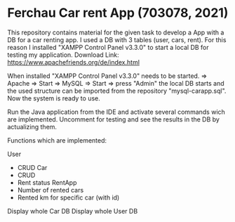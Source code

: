 # Ferchau Car rent App (703078, 2021)

This repository contains material for the given task to develop a App with a DB for a car renting app. I used a DB with 3 tables (user, cars, rent). 
For this reason I installed "XAMPP Control Panel v3.3.0" to start a local DB for testing my application.
Download Link:
https://www.apachefriends.org/de/index.html

When installed "XAMPP Control Panel v3.3.0" needs to be started. 
    => Apache   => Start
    => MySQL    => Start    => press "Admin"
the local DB starts and the used structure can be imported from the repository "mysql-carapp.sql". Now the system is ready to use. 

Run the Java application from the IDE and activate several commands wich are implemented. Uncomment for testing and see the results in the DB by actualizing them.

Functions which are implemented:

User 
- CRUD
Car
- CRUD
- Rent status
RentApp
- Number of rented cars
- Rented km for specific car (with id)

Display whole Car DB 
Display whole User DB
